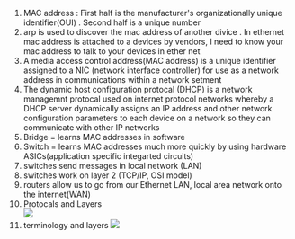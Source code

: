 1. MAC address : First half is the manufacturer's organizationally unique identifier(OUI) . Second half is a unique number
2. arp is used to discover the mac address of another divice . In ethernet mac address is attached to a devices by vendors, I need to know your mac address to talk to your devices in ether net
3. A media access control address(MAC address) is a unique identifier assigned to a NIC (network interface controller) for use as a network address in communications within a network setment
4. The dynamic host configuration protocal (DHCP) is a network managemnt protocal used on internet protocol networks whereby a DHCP server dynamically assigns an IP address and other network configuration parameters to each device on a network so they can communicate with other IP networks
5. Bridge = learns MAC addresses in software
6. Switch = learns MAC addresses much more quickly by using hardware ASICs(application specific integarted circuits)
7. switches send messages in local network (LAN)
8. switches work on layer 2 (TCP/IP, OSI model)
9. routers allow us to go from our Ethernet LAN, local area network onto the internet(WAN)
10. Protocals and Layers  
![](./img/Computer_Network1)
11. terminology and layers
![](./img/Computer_Network2)
